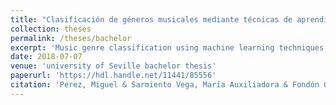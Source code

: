 ```yaml
---
title: "Clasificación de géneros musicales mediante técnicas de aprendizaje automático"
collection: theses
permalink: /theses/bachelor
excerpt: 'Music genre classification using machine learning techniques'
date: 2018-07-07
venue: 'university of Seville bachelor thesis'
paperurl: 'https://hdl.handle.net/11441/85556'
citation: 'Perez, Miguel & Sarmiento Vega, María Auxiliadora & Fondón García, Irene (2018). &quot; Clasificación de géneros musicales mediante técnicas de aprendizaje automático &quot; <i>Bachelor Thesis, Universtiy of Seville</i>.'
---
```

